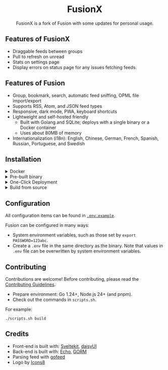 <h1 align="center">FusionX</h1>
<p align="center">FusionX is a fork of Fusion with some updates for personal usage.</p>

## Features of FusionX

- Draggable feeds between groups
- Pull to refresh on unread
- Stats on settings page
- Display errors on status page for any issues fetching feeds.

## Features of Fusion

- Group, bookmark, search, automatic feed sniffing, OPML file import/export
- Supports RSS, Atom, and JSON feed types
- Responsive, dark mode, PWA, keyboard shortcuts
- Lightweight and self-hosted friendly
  - Built with Golang and SQLite; deploys with a single binary or a Docker container
  - Uses about 80MB of memory
- Internationalization (i18n): English, Chinese, German, French, Spanish, Russian, Portuguese, and Swedish

## Installation

<details>
<summary>Docker</summary>

> Use `latest` tag for the latest release version.
>
> Use `main` tag for the latest development version.

- Docker CLI

```shell
docker run -it -d -p 8080:8080 \
  -v $(pwd)/fusion:/data \
  -e PASSWORD="fusion" \
  ghcr.io/0x2e/fusion:latest
```

- Docker Compose

```yaml
version: "3"
services:
  fusion:
    image: ghcr.io/0x2e/fusion:latest
    ports:
      - "127.0.0.1:8080:8080"
    environment:
      - PASSWORD=fusion
    restart: "unless-stopped"
    volumes:
      # Change `./data` to where you want the files stored
      - ./data:/data
```

</details>

<details>
<summary>Pre-built binary</summary>

Download from [Releases](https://github.com/0x2E/fusion/releases).
</details>

<details>
  <summary>One-Click Deployment</summary>

[Deploy on Fly.io](./fly.toml)

[![Deploy on Zeabur](https://zeabur.com/button.svg)](https://zeabur.com/templates/7FRK0K?referralCode=rook1e404)

Maintained by community:

[![Deploy on Railway](https://railway.com/button.svg)](https://railway.com/template/XSPFK0?referralCode=milo)

</details>

<details>
  <summary>Build from source</summary>

  Check out the "Contributing" section.
</details>

## Configuration

All configuration items can be found in [`.env.example`](./.env.example).

Fusion can be configured in many ways:

- System environment variables, such as those set by `export PASSWORD=123abc`.
- Create a `.env` file in the same directory as the binary. Note that values in `.env` file can be overwritten by system environment variables.

## Contributing

Contributions are welcome! Before contributing, please read the [Contributing Guidelines](./CONTRIBUTING.md).

- Prepare environment: Go 1.24+, Node.js 24+ (and pnpm).
- Check out the commands in `scripts.sh`.

For example:

```shell
./scripts.sh build
```

## Credits

- Front-end is built with: [Sveltekit](https://github.com/sveltejs/kit), [daisyUI](https://github.com/saadeghi/daisyui)
- Back-end is built with: [Echo](https://github.com/labstack/echo), [GORM](https://github.com/go-gorm/gorm)
- Parsing feed with [gofeed](https://github.com/mmcdole/gofeed)
- Logo by [Icons8](https://icons8.com/icon/FeQbTvGTsiN5/news)
